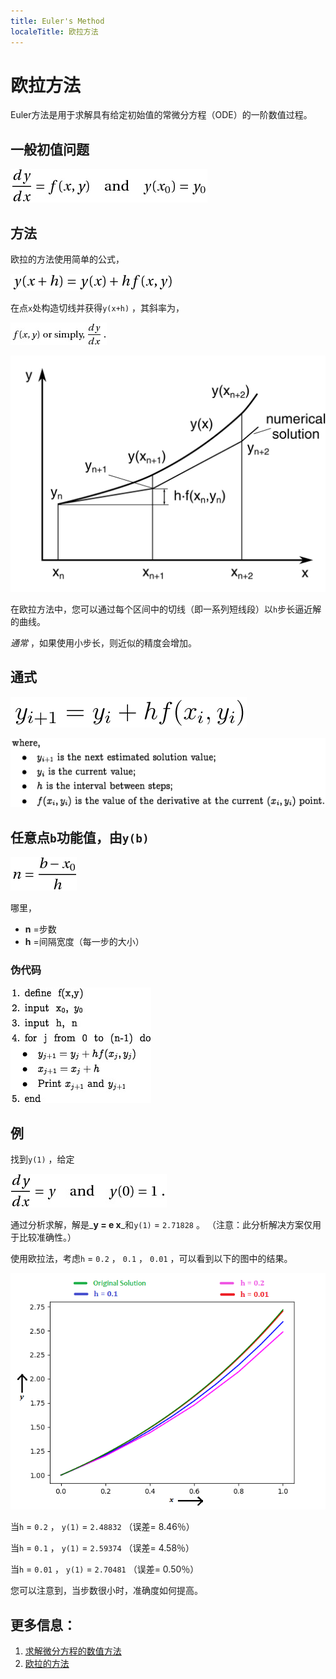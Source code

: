 ```yaml
---
title: Euler's Method
localeTitle: 欧拉方法
---
```

# 欧拉方法

Euler方法是用于求解具有给定初始值的常微分方程（ODE）的一阶数值过程。

## 一般初值问题

![](https://raw.githubusercontent.com/pranabendra/articles/master/Euler-method/images/eqn006.png)

## 方法

欧拉的方法使用简单的公式，

![](https://raw.githubusercontent.com/pranabendra/articles/master/Euler-method/images/eqn3.png)

在点`x`处构造切线并获得`y(x+h)` ，其斜率为，

![](https://raw.githubusercontent.com/pranabendra/articles/master/Euler-method/images/eqn008.png)

![](https://raw.githubusercontent.com/pranabendra/articles/master/Euler-method/images/Euler.png)

在欧拉方法中，您可以通过每个区间中的切线（即一系列短线段）以`h`步长逼近解的曲线。

_通常_ ，如果使用小步长，则近似的精度会增加。

## 通式

![](https://raw.githubusercontent.com/pranabendra/articles/master/Euler-method/images/eqn7.png)

![](https://raw.githubusercontent.com/pranabendra/articles/master/Euler-method/images/eqn_new_2.png)

## 任意点`b`功能值，由`y(b)`

![](https://raw.githubusercontent.com/pranabendra/articles/master/Euler-method/images/eqn6.png)

哪里，

*   **n** =步数
*   **h** =间隔宽度（每一步的大小）

### 伪代码

![](https://raw.githubusercontent.com/pranabendra/articles/master/Euler-method/images/eqn_new_1.png)

## 例

找到`y(1)` ，给定

![](https://raw.githubusercontent.com/pranabendra/articles/master/Euler-method/images/eqn007.png)

通过分析求解，解是_**y = e x**_和`y(1)` = `2.71828` 。 （注意：此分析解决方案仅用于比较准确性。）

使用欧拉法，考虑`h` = `0.2` ， `0.1` ， `0.01` ，可以看到以下的图中的结果。

![](https://raw.githubusercontent.com/pranabendra/articles/master/Euler-method/images/comparison.png)

当`h` = `0.2` ， `y(1)` = `2.48832` （误差= 8.46％）

当`h` = `0.1` ， `y(1)` = `2.59374` （误差= 4.58％）

当`h` = `0.01` ， `y(1)` = `2.70481` （误差= 0.50％）

您可以注意到，当步数很小时，准确度如何提高。

## 更多信息：

1.  [求解微分方程的数值方法](http://calculuslab.deltacollege.edu/ODE/7-C-1/7-C-1-h-c.html)
2.  [欧拉的方法](https://en.wikipedia.org/wiki/Euler_method)